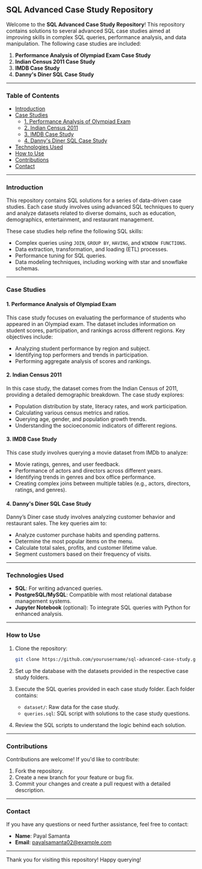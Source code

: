 
## SQL Advanced Case Study Repository

Welcome to the **SQL Advanced Case Study Repository**! This repository contains solutions to several advanced SQL case studies aimed at improving skills in complex SQL queries, performance analysis, and data manipulation. The following case studies are included:

1. **Performance Analysis of Olympiad Exam Case Study**
2. **Indian Census 2011 Case Study**
3. **IMDB Case Study**
4. **Danny's Diner SQL Case Study**

---

### Table of Contents

- [Introduction](#introduction)
- [Case Studies](#case-studies)
  - [1. Performance Analysis of Olympiad Exam](#1-performance-analysis-of-olympiad-exam)
  - [2. Indian Census 2011](#2-indian-census-2011)
  - [3. IMDB Case Study](#3-imdb-case-study)
  - [4. Danny's Diner SQL Case Study](#4-dannys-diner-sql-case-study)
- [Technologies Used](#technologies-used)
- [How to Use](#how-to-use)
- [Contributions](#contributions)
- [Contact](#contact)

---

### Introduction

This repository contains SQL solutions for a series of data-driven case studies. Each case study involves using advanced SQL techniques to query and analyze datasets related to diverse domains, such as education, demographics, entertainment, and restaurant management.

These case studies help refine the following SQL skills:
- Complex queries using `JOIN`, `GROUP BY`, `HAVING`, and `WINDOW FUNCTIONS`.
- Data extraction, transformation, and loading (ETL) processes.
- Performance tuning for SQL queries.
- Data modeling techniques, including working with star and snowflake schemas.

---

### Case Studies

#### 1. Performance Analysis of Olympiad Exam

This case study focuses on evaluating the performance of students who appeared in an Olympiad exam. The dataset includes information on student scores, participation, and rankings across different regions. Key objectives include:
- Analyzing student performance by region and subject.
- Identifying top performers and trends in participation.
- Performing aggregate analysis of scores and rankings.

#### 2. Indian Census 2011

In this case study, the dataset comes from the Indian Census of 2011, providing a detailed demographic breakdown. The case study explores:
- Population distribution by state, literacy rates, and work participation.
- Calculating various census metrics and ratios.
- Querying age, gender, and population growth trends.
- Understanding the socioeconomic indicators of different regions.

#### 3. IMDB Case Study

This case study involves querying a movie dataset from IMDb to analyze:
- Movie ratings, genres, and user feedback.
- Performance of actors and directors across different years.
- Identifying trends in genres and box office performance.
- Creating complex joins between multiple tables (e.g., actors, directors, ratings, and genres).

#### 4. Danny's Diner SQL Case Study

Danny’s Diner case study involves analyzing customer behavior and restaurant sales. The key queries aim to:
- Analyze customer purchase habits and spending patterns.
- Determine the most popular items on the menu.
- Calculate total sales, profits, and customer lifetime value.
- Segment customers based on their frequency of visits.

---

### Technologies Used

- **SQL**: For writing advanced queries.
- **PostgreSQL/MySQL**: Compatible with most relational database management systems.
- **Jupyter Notebook** (optional): To integrate SQL queries with Python for enhanced analysis.

---

### How to Use

1. Clone the repository:
    ```bash
    git clone https://github.com/yourusername/sql-advanced-case-study.git
    ```

2. Set up the database with the datasets provided in the respective case study folders.

3. Execute the SQL queries provided in each case study folder. Each folder contains:
    - `dataset/`: Raw data for the case study.
    - `queries.sql`: SQL script with solutions to the case study questions.

4. Review the SQL scripts to understand the logic behind each solution.

---

### Contributions

Contributions are welcome! If you'd like to contribute:
1. Fork the repository.
2. Create a new branch for your feature or bug fix.
3. Commit your changes and create a pull request with a detailed description.

---

### Contact

If you have any questions or need further assistance, feel free to contact:

- **Name**: Payal Samanta
- **Email**: [payalsamanta02@example.com](mailto:payalsamanta02@example.com)

---

Thank you for visiting this repository! Happy querying!

